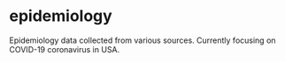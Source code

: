 # epidemiology
Epidemiology data collected from various sources. Currently focusing on COVID-19 coronavirus in USA.
